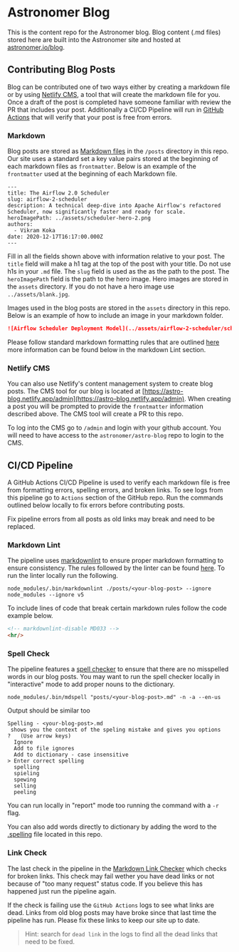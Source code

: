 # Astronomer Blog

This is the content repo for the Astronomer blog. Blog content (.md files) stored here are built into the Astronomer site and hosted at [astronomer.io/blog](https://www.astronomer.io/blog/). 

## Contributing Blog Posts

Blog can be contributed one of two ways either by creating a markdown file or by using [Netlify CMS](https://www.netlifycms.org/), a tool that will create the markdown file for you. Once a draft of the post is completed have someone familiar with review the PR that includes your post. Additionally a CI/CD Pipeline will run in [GitHub Actions](https://github.com/features/actions) that will verify that your post is free from errors. 

### Markdown

Blog posts are stored as [Markdown files](https://www.markdownguide.org/getting-started/) in the `/posts` directory in this repo. Our site uses a standard set a key value pairs stored at the beginning of each markdown files as `frontmatter`. Below is an example of the `frontmatter` used at the beginning of each Markdown file.

```frontmatter
---
title: The Airflow 2.0 Scheduler
slug: airflow-2-scheduler
description: A technical deep-dive into Apache Airflow's refactored Scheduler, now significantly faster and ready for scale.
heroImagePath: ../assets/scheduler-hero-2.png
authors:
  - Vikram Koka
date: 2020-12-17T16:17:00.000Z
---
```

Fill in all the fields shown above with information relative to your post. The `title` field will make a h1 tag at the top of the post with your title. Do not use h1s in your `.md` file. The `slug` field is used as the as the path to the post. The `heroImagePath` field is the path to the hero image. Hero images are stored in the `assets` directory. If you do not have a hero image use `../assets/blank.jpg`. 

Images used in the blog posts are stored in the `assets` directory in this repo. Below is an example of how to include an image in your markdown folder. 

```markdown
![Airflow Scheduler Deployment Model](../assets/airflow-2-scheduler/scheduler-deployment-model.png)
```

Please follow standard markdown formatting rules that are outlined [here](https://github.com/DavidAnson/markdownlint/blob/main/doc/Rules.md) more information can be found below in the markdown Lint section.

### Netlify CMS

You can also use Netlify's content management system to create blog posts. The CMS tool for our blog is located at [https://astro-blog.netlify.app/admin](https://astro-blog.netlify.app/admin). When creating a post you will be prompted to provide the `frontmatter` information described above. The CMS tool will create a PR to this repo.

To log into the CMS go to `/admin` and login with your github account. You will need to have access to the `astronomer/astro-blog` repo to login to the CMS. 

## CI/CD Pipeline

A GitHub Actions CI/CD Pipeline is used to verify each markdown file is free from formatting errors, spelling errors, and broken links. To see logs from this pipeline go to `Actions` section of the GitHub repo. Run the commands outlined below locally to fix errors before contributing posts.

Fix pipeline errors from all posts as old links may break and need to be replaced.

### Markdown Lint

The pipeline uses [markdownlint](https://github.com/DavidAnson/markdownlint) to ensure proper markdown formatting to ensure consistency. The rules followed by the linter can be found [here](https://github.com/DavidAnson/markdownlint/blob/main/doc/Rules.md). To run the linter locally run the following.

```shell
node_modules/.bin/markdownlint ./posts/<your-blog-post> --ignore node_modules --ignore v5
```

To include lines of code that break certain markdown rules follow the code example below.

```markdown
<!-- markdownlint-disable MD033 -->
<hr/>
```

### Spell Check

The pipeline features a [spell checker](https://github.com/lukeapage/node-markdown-spellcheck) to ensure that there are no misspelled words in our blog posts. You may want to run the spell checker locally in "interactive" mode to add proper nouns to the dictionary.

```shell
node_modules/.bin/mdspell "posts/<your-blog-post>.md" -n -a --en-us
```

Output should be similar too

```shell
Spelling - <your-blog-post>.md
 shows you the context of the speling mistake and gives you options
?   (Use arrow keys)
  Ignore
  Add to file ignores
  Add to dictionary - case insensitive
> Enter correct spelling
  spelling
  spieling
  spewing
  selling
  peeling
```

You can run locally in "report" mode too running the command with a `-r` flag.

You can also add words directly to dictionary by adding the word to the [.spelling](https://github.com/astronomer/astro-blog/blob/main/.spelling) file located in this repo.

### Link Check

The last check in the pipeline in the [Markdown Link Checker](https://github.com/tcort/markdown-link-check) which checks for broken links. This check may fail wether you have dead links or not because of "too many request" status code. If you believe this has happened just run the pipeline again.

If the check is failing use the `GitHub Actions` logs to see what links are dead. Links from old blog posts may have broke since that last time the pipeline has run. Please fix these links to keep our site up to date.

> Hint: search for `dead link` in the logs to find all the dead links that need to be fixed.
